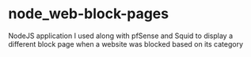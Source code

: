# node_web-block-pages

NodeJS application I used along with pfSense and Squid to display a different block page when a website was blocked based on its category
